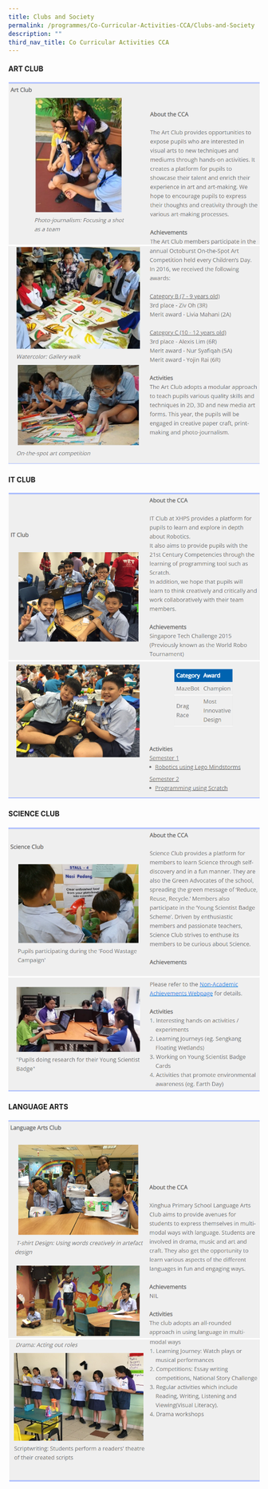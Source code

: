 ```yaml
---
title: Clubs and Society
permalink: /programmes/Co-Curricular-Activities-CCA/Clubs-and-Society
description: ""
third_nav_title: Co Curricular Activities CCA
---
```

#### ART CLUB

![](/images/CCA/Art%20Club/A01.png)
![](/images/CCA/Art%20Club/A02.png)

#### IT CLUB

![](/images/CCA/IT%20Club/IT01.png)
![](/images/CCA/IT%20Club/IT02.png)

#### SCIENCE CLUB

![](/images/CCA/Science%20Club/SC01.png)
![](/images/CCA/Science%20Club/SC02.png)

#### LANGUAGE ARTS

![](/images/CCA/Language%20Arts%20Club/LAC01.png)
![](/images/CCA/Language%20Arts%20Club/LAC02.png)